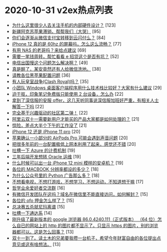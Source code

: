 # 2020-10-31 v2ex热点列表

+ [为什么这里很少人去关注手机的内部硬件设计？](https://www.v2ex.com/t/720399#reply123) [123]
+ [新疆阿克苏苹果滞销，帮帮我们（大哭）](https://www.v2ex.com/t/720419#reply95) [95]
+ [你们会逐渐从微信支付宝转移到云闪付么？](https://www.v2ex.com/t/720395#reply84) [84]
+ [iPhone 12 真的是 60hz 的屏幕吗，怎么这么流畅？](https://www.v2ex.com/t/720389#reply77) [77]
+ [有用 NAS 的老哥吗？来给点建议](https://www.v2ex.com/t/720385#reply69) [69]
+ [需要一笔钱周转，帮忙看看 e 招贷这个是否有坑？](https://www.v2ex.com/t/720381#reply52) [52]
+ [电信出国慢这个问题怎么解决啊？](https://www.v2ex.com/t/720388#reply49) [49]
+ [真是醉了，某安竟然还有人给微信洗地。](https://www.v2ex.com/t/720376#reply38) [38]
+ [请教各位黑苹果配置问题](https://www.v2ex.com/t/720492#reply36) [36]
+ [有人玩皇室战争(Clash Royal)吗？](https://www.v2ex.com/t/720384#reply35) [35]
+ [小团队 Windows 桌面客户端程序用什么技术栈比较好？大家有什么建议](https://www.v2ex.com/t/720460#reply29) [29]
+ [迫于抠，印象笔记免费版只能使用 2 台设备，怎么办](https://www.v2ex.com/t/720398#reply22) [22]
+ [拿到了深信服的安服 offer，这几天听同事说深信服加班好严重，有相关人士解答一下吗](https://www.v2ex.com/t/720430#reply22) [22]
+ [完全基于兴趣驱动的社区第二弹！](https://www.v2ex.com/t/720379#reply22) [22]
+ [阿里云双十一需要新用户才能买的产品大家都是如何处理的？](https://www.v2ex.com/t/720439#reply21) [21]
+ [惊险，差点大半个下午的工作没了](https://www.v2ex.com/t/720507#reply21) [21]
+ [iPhone 12 还是 iPhone 11 pro](https://www.v2ex.com/t/720387#reply20) [20]
+ [苹果确认一小部分的 AirPods Pro 可能会遇到声音问题](https://www.v2ex.com/t/720394#reply20) [20]
+ [把很多年前的一台配置极低上网本利用了起来，感觉还不错](https://www.v2ex.com/t/720467#reply20) [20]
+ [吐槽一下 Azure 的计费机制](https://www.v2ex.com/t/720409#reply19) [19]
+ [三年后端开发想转 Oracle 运维](https://www.v2ex.com/t/720431#reply19) [19]
+ [什么时候可以出一台 iPhone 12 mini 模样的安卓机？](https://www.v2ex.com/t/720534#reply19) [19]
+ [各位的 MACBOOK 分辨率都设的多少？](https://www.v2ex.com/t/720411#reply18) [18]
+ [为什么公众号里的 Python 广告那么多？](https://www.v2ex.com/t/720380#reply18) [18]
+ [不想看电视，不想打游戏，不想学习，不想运动，不知道想干嘛](https://www.v2ex.com/t/720454#reply17) [17]
+ [哲学业余爱好者交流群](https://www.v2ex.com/t/720539#reply16) [16]
+ [有微信开发团队在这吗？域名在微信里不能直接访问，如何解封？](https://www.v2ex.com/t/720391#reply15) [15]
+ [各位的 ofo 押金怎么样了？](https://www.v2ex.com/t/720518#reply15) [15]
+ [总决赛五杀就尼玛离谱](https://www.v2ex.com/t/720551#reply15) [15]
+ [吐槽一下通达系](https://www.v2ex.com/t/720486#reply14) [14]
+ [刚升级了最新版本的 google 浏览器 86.0.4240.111（正式版本） （64 位）怎么自已的网站上的 http 的图片都不显示了。只显示 https 的图片，别的浏览器都可以。这是怎么回事？](https://www.v2ex.com/t/720404#reply13) [13]
+ [双十一到了。读土木的兄弟要我攒一台机子，希望今年财富自由的各位提出点意见或这有啥想法。](https://www.v2ex.com/t/720424#reply13) [13]
